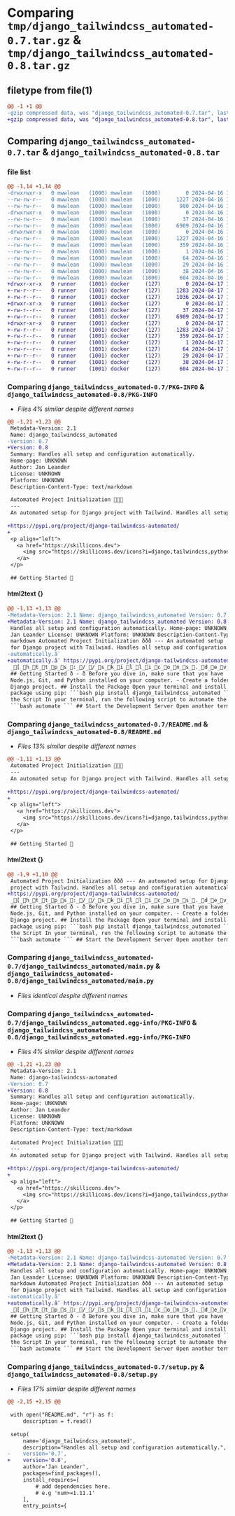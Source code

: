 # Comparing `tmp/django_tailwindcss_automated-0.7.tar.gz` & `tmp/django_tailwindcss_automated-0.8.tar.gz`

## filetype from file(1)

```diff
@@ -1 +1 @@
-gzip compressed data, was "django_tailwindcss_automated-0.7.tar", last modified: Tue Apr 16 19:57:49 2024, max compression
+gzip compressed data, was "django_tailwindcss_automated-0.8.tar", last modified: Wed Apr 17 17:22:08 2024, max compression
```

## Comparing `django_tailwindcss_automated-0.7.tar` & `django_tailwindcss_automated-0.8.tar`

### file list

```diff
@@ -1,14 +1,14 @@
-drwxrwxr-x   0 mwwlean   (1000) mwwlean   (1000)        0 2024-04-16 19:57:49.432738 django_tailwindcss_automated-0.7/
--rw-rw-r--   0 mwwlean   (1000) mwwlean   (1000)     1227 2024-04-16 19:57:49.432738 django_tailwindcss_automated-0.7/PKG-INFO
--rw-rw-r--   0 mwwlean   (1000) mwwlean   (1000)      980 2024-04-16 19:54:24.000000 django_tailwindcss_automated-0.7/README.md
-drwxrwxr-x   0 mwwlean   (1000) mwwlean   (1000)        0 2024-04-16 19:57:49.420735 django_tailwindcss_automated-0.7/django_tailwindcss_automated/
--rw-rw-r--   0 mwwlean   (1000) mwwlean   (1000)       37 2024-04-16 17:36:26.000000 django_tailwindcss_automated-0.7/django_tailwindcss_automated/__init__.py
--rw-rw-r--   0 mwwlean   (1000) mwwlean   (1000)     6909 2024-04-16 17:47:37.000000 django_tailwindcss_automated-0.7/django_tailwindcss_automated/main.py
-drwxrwxr-x   0 mwwlean   (1000) mwwlean   (1000)        0 2024-04-16 19:57:49.432738 django_tailwindcss_automated-0.7/django_tailwindcss_automated.egg-info/
--rw-rw-r--   0 mwwlean   (1000) mwwlean   (1000)     1227 2024-04-16 19:57:47.000000 django_tailwindcss_automated-0.7/django_tailwindcss_automated.egg-info/PKG-INFO
--rw-rw-r--   0 mwwlean   (1000) mwwlean   (1000)      359 2024-04-16 19:57:47.000000 django_tailwindcss_automated-0.7/django_tailwindcss_automated.egg-info/SOURCES.txt
--rw-rw-r--   0 mwwlean   (1000) mwwlean   (1000)        1 2024-04-16 19:57:47.000000 django_tailwindcss_automated-0.7/django_tailwindcss_automated.egg-info/dependency_links.txt
--rw-rw-r--   0 mwwlean   (1000) mwwlean   (1000)       64 2024-04-16 19:57:47.000000 django_tailwindcss_automated-0.7/django_tailwindcss_automated.egg-info/entry_points.txt
--rw-rw-r--   0 mwwlean   (1000) mwwlean   (1000)       29 2024-04-16 19:57:47.000000 django_tailwindcss_automated-0.7/django_tailwindcss_automated.egg-info/top_level.txt
--rw-rw-r--   0 mwwlean   (1000) mwwlean   (1000)       38 2024-04-16 19:57:49.432738 django_tailwindcss_automated-0.7/setup.cfg
--rw-rw-r--   0 mwwlean   (1000) mwwlean   (1000)      604 2024-04-16 19:54:18.000000 django_tailwindcss_automated-0.7/setup.py
+drwxr-xr-x   0 runner    (1001) docker     (127)        0 2024-04-17 17:22:08.709477 django_tailwindcss_automated-0.8/
+-rw-r--r--   0 runner    (1001) docker     (127)     1283 2024-04-17 17:22:08.709477 django_tailwindcss_automated-0.8/PKG-INFO
+-rw-r--r--   0 runner    (1001) docker     (127)     1036 2024-04-17 17:22:03.000000 django_tailwindcss_automated-0.8/README.md
+drwxr-xr-x   0 runner    (1001) docker     (127)        0 2024-04-17 17:22:08.709477 django_tailwindcss_automated-0.8/django_tailwindcss_automated/
+-rw-r--r--   0 runner    (1001) docker     (127)       37 2024-04-17 17:22:03.000000 django_tailwindcss_automated-0.8/django_tailwindcss_automated/__init__.py
+-rw-r--r--   0 runner    (1001) docker     (127)     6909 2024-04-17 17:22:03.000000 django_tailwindcss_automated-0.8/django_tailwindcss_automated/main.py
+drwxr-xr-x   0 runner    (1001) docker     (127)        0 2024-04-17 17:22:08.709477 django_tailwindcss_automated-0.8/django_tailwindcss_automated.egg-info/
+-rw-r--r--   0 runner    (1001) docker     (127)     1283 2024-04-17 17:22:08.000000 django_tailwindcss_automated-0.8/django_tailwindcss_automated.egg-info/PKG-INFO
+-rw-r--r--   0 runner    (1001) docker     (127)      359 2024-04-17 17:22:08.000000 django_tailwindcss_automated-0.8/django_tailwindcss_automated.egg-info/SOURCES.txt
+-rw-r--r--   0 runner    (1001) docker     (127)        1 2024-04-17 17:22:08.000000 django_tailwindcss_automated-0.8/django_tailwindcss_automated.egg-info/dependency_links.txt
+-rw-r--r--   0 runner    (1001) docker     (127)       64 2024-04-17 17:22:08.000000 django_tailwindcss_automated-0.8/django_tailwindcss_automated.egg-info/entry_points.txt
+-rw-r--r--   0 runner    (1001) docker     (127)       29 2024-04-17 17:22:08.000000 django_tailwindcss_automated-0.8/django_tailwindcss_automated.egg-info/top_level.txt
+-rw-r--r--   0 runner    (1001) docker     (127)       38 2024-04-17 17:22:08.709477 django_tailwindcss_automated-0.8/setup.cfg
+-rw-r--r--   0 runner    (1001) docker     (127)      604 2024-04-17 17:22:03.000000 django_tailwindcss_automated-0.8/setup.py
```

### Comparing `django_tailwindcss_automated-0.7/PKG-INFO` & `django_tailwindcss_automated-0.8/PKG-INFO`

 * *Files 4% similar despite different names*

```diff
@@ -1,21 +1,23 @@
 Metadata-Version: 2.1
 Name: django_tailwindcss_automated
-Version: 0.7
+Version: 0.8
 Summary: Handles all setup and configuration automatically.
 Home-page: UNKNOWN
 Author: Jan Leander
 License: UNKNOWN
 Platform: UNKNOWN
 Description-Content-Type: text/markdown
 
 Automated Project Initialization 🐍💚💙 
 ---
 An automated setup for Django project with Tailwind. Handles all setup and configuration automatically.✨
 
+https://pypi.org/project/django-tailwindcss-automated/
+
 <p align="left">
   <a href="https://skillicons.dev">
     <img src="https://skillicons.dev/icons?i=django,tailwindcss,python" />
   </a>
 </p>
 
 ## Getting Started 💙
```

#### html2text {}

```diff
@@ -1,13 +1,13 @@
-Metadata-Version: 2.1 Name: django_tailwindcss_automated Version: 0.7 Summary:
+Metadata-Version: 2.1 Name: django_tailwindcss_automated Version: 0.8 Summary:
 Handles all setup and configuration automatically. Home-page: UNKNOWN Author:
 Jan Leander License: UNKNOWN Platform: UNKNOWN Description-Content-Type: text/
 markdown Automated Project Initialization ððð --- An automated setup
 for Django project with Tailwind. Handles all setup and configuration
-automatically.â¨
+automatically.â¨ https://pypi.org/project/django-tailwindcss-automated/
 _[_h_t_t_p_s_:_/_/_s_k_i_l_l_i_c_o_n_s_._d_e_v_/_i_c_o_n_s_?_i_=_d_j_a_n_g_o_,_t_a_i_l_w_i_n_d_c_s_s_,_p_y_t_h_o_n_]
 ## Getting Started ð - ð Before you dive in, make sure that you have
 Node.js, Git, and Python installed on your computer. - Create a folder for your
 Django project. ## Install the Package Open your terminal and install the
 package using pip: ```bash pip install django_tailwindcss_automated ``` ## Run
 the Script In your terminal, run the following script to automate the setup:
 ```bash automate ``` ## Start the Development Server Open another terminal and
```

### Comparing `django_tailwindcss_automated-0.7/README.md` & `django_tailwindcss_automated-0.8/README.md`

 * *Files 13% similar despite different names*

```diff
@@ -1,11 +1,13 @@
 Automated Project Initialization 🐍💚💙 
 ---
 An automated setup for Django project with Tailwind. Handles all setup and configuration automatically.✨
 
+https://pypi.org/project/django-tailwindcss-automated/
+
 <p align="left">
   <a href="https://skillicons.dev">
     <img src="https://skillicons.dev/icons?i=django,tailwindcss,python" />
   </a>
 </p>
 
 ## Getting Started 💙
```

#### html2text {}

```diff
@@ -1,9 +1,10 @@
 Automated Project Initialization ððð --- An automated setup for Django
 project with Tailwind. Handles all setup and configuration automatically.â¨
+https://pypi.org/project/django-tailwindcss-automated/
 _[_h_t_t_p_s_:_/_/_s_k_i_l_l_i_c_o_n_s_._d_e_v_/_i_c_o_n_s_?_i_=_d_j_a_n_g_o_,_t_a_i_l_w_i_n_d_c_s_s_,_p_y_t_h_o_n_]
 ## Getting Started ð - ð Before you dive in, make sure that you have
 Node.js, Git, and Python installed on your computer. - Create a folder for your
 Django project. ## Install the Package Open your terminal and install the
 package using pip: ```bash pip install django_tailwindcss_automated ``` ## Run
 the Script In your terminal, run the following script to automate the setup:
 ```bash automate ``` ## Start the Development Server Open another terminal and
```

### Comparing `django_tailwindcss_automated-0.7/django_tailwindcss_automated/main.py` & `django_tailwindcss_automated-0.8/django_tailwindcss_automated/main.py`

 * *Files identical despite different names*

### Comparing `django_tailwindcss_automated-0.7/django_tailwindcss_automated.egg-info/PKG-INFO` & `django_tailwindcss_automated-0.8/django_tailwindcss_automated.egg-info/PKG-INFO`

 * *Files 4% similar despite different names*

```diff
@@ -1,21 +1,23 @@
 Metadata-Version: 2.1
 Name: django-tailwindcss-automated
-Version: 0.7
+Version: 0.8
 Summary: Handles all setup and configuration automatically.
 Home-page: UNKNOWN
 Author: Jan Leander
 License: UNKNOWN
 Platform: UNKNOWN
 Description-Content-Type: text/markdown
 
 Automated Project Initialization 🐍💚💙 
 ---
 An automated setup for Django project with Tailwind. Handles all setup and configuration automatically.✨
 
+https://pypi.org/project/django-tailwindcss-automated/
+
 <p align="left">
   <a href="https://skillicons.dev">
     <img src="https://skillicons.dev/icons?i=django,tailwindcss,python" />
   </a>
 </p>
 
 ## Getting Started 💙
```

#### html2text {}

```diff
@@ -1,13 +1,13 @@
-Metadata-Version: 2.1 Name: django-tailwindcss-automated Version: 0.7 Summary:
+Metadata-Version: 2.1 Name: django-tailwindcss-automated Version: 0.8 Summary:
 Handles all setup and configuration automatically. Home-page: UNKNOWN Author:
 Jan Leander License: UNKNOWN Platform: UNKNOWN Description-Content-Type: text/
 markdown Automated Project Initialization ððð --- An automated setup
 for Django project with Tailwind. Handles all setup and configuration
-automatically.â¨
+automatically.â¨ https://pypi.org/project/django-tailwindcss-automated/
 _[_h_t_t_p_s_:_/_/_s_k_i_l_l_i_c_o_n_s_._d_e_v_/_i_c_o_n_s_?_i_=_d_j_a_n_g_o_,_t_a_i_l_w_i_n_d_c_s_s_,_p_y_t_h_o_n_]
 ## Getting Started ð - ð Before you dive in, make sure that you have
 Node.js, Git, and Python installed on your computer. - Create a folder for your
 Django project. ## Install the Package Open your terminal and install the
 package using pip: ```bash pip install django_tailwindcss_automated ``` ## Run
 the Script In your terminal, run the following script to automate the setup:
 ```bash automate ``` ## Start the Development Server Open another terminal and
```

### Comparing `django_tailwindcss_automated-0.7/setup.py` & `django_tailwindcss_automated-0.8/setup.py`

 * *Files 17% similar despite different names*

```diff
@@ -2,15 +2,15 @@
 
 with open("README.md", "r") as f:
     description = f.read()
 
 setup(
     name='django_tailwindcss_automated',
     description="Handles all setup and configuration automatically.",
-    version='0.7',
+    version='0.8',
     author='Jan Leander',
     packages=find_packages(),
     install_requires=[
         # add dependencies here.
         # e.g 'num>=1.11.1'
     ],
     entry_points={
```

